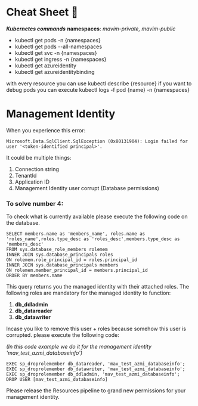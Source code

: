 # Cheat Sheet 🤡

**_Kubernetes commands_**
**namespaces**: _mavim-private, mavim-public_

- kubectl get pods -n {namespaces}
- kubectl get pods --all-namespaces
- kubectl get svc -n {namespaces}
- kubectl get ingress -n {namespaces}
- kubectl get azureidentity
- kubectl get azureidentitybinding

with every resource you can use kubectl describe {resource}
if you want to debug pods you can execute kubectl logs -f pod {name} -n {namespaces}

# Management Identity

When you experience this error:

    Microsoft.Data.SqlClient.SqlException (0x80131904): Login failed for user '<token-identified principal>'.

It could be multiple things:

1.  Connection string
2.  TenantId
3.  Application ID
4.  Management Identity user corrupt (Database permissions)

### To solve number 4:

To check what is currently available please execute the following code on the database.

    SELECT members.name as 'members_name', roles.name as 'roles_name',roles.type_desc as 'roles_desc',members.type_desc as 'members_desc'
    FROM sys.database_role_members rolemem
    INNER JOIN sys.database_principals roles
    ON rolemem.role_principal_id = roles.principal_id
    INNER JOIN sys.database_principals members
    ON rolemem.member_principal_id = members.principal_id
    ORDER BY members.name

This query returns you the managed identity with their attached roles.
The following roles are mandatory for the managed identity to function:

1.  **db_ddladmin**
2.  **db_datareader**
3.  **db_datawriter**

Incase you like to remove this user + roles because somehow this user is corrupted. please execute the following code:

_(In this code example we do it for the management identity 'mav_test_azmi_databaseinfo')_

    EXEC sp_droprolemember db_datareader, 'mav_test_azmi_databaseinfo';
    EXEC sp_droprolemember db_datawriter, 'mav_test_azmi_databaseinfo';
    EXEC sp_droprolemember db_ddladmin, 'mav_test_azmi_databaseinfo';
    DROP USER [mav_test_azmi_databaseinfo]

Please release the Resources pipeline to grand new permissions for your management identity.
